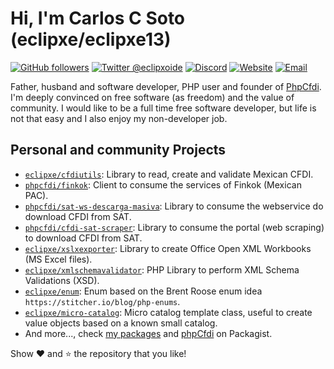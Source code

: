 # Hi, I'm Carlos C Soto (eclipxe/eclipxe13)

[![GitHub followers](https://img.shields.io/github/followers/eclipxe13?label=eclipxe13&logo=github&style=flat-square)](https://github.com/eclipxe13?tab=followers)
[![Twitter @eclipxoide](https://img.shields.io/twitter/follow/eclipxoide?label=%40eclipxoide&logo=twitter&style=flat-square)](https://twitter.com/eclipxoide)
[![Discord](https://img.shields.io/discord/459860554090283019?label=eclipxe&logo=discord&style=flat-square)](https://discord.gg/aFGYXvX)
[![Website](https://img.shields.io/badge/eclipxe.com.mx-web-blueviolet?style=flat-square)](https://eclipxe.com.mx)
[![Email](https://img.shields.io/badge/eclipxe13%40gmail.com-mail-blueviolet?style=flat-square)](mailto://eclipxe13@gmail.com)

Father, husband and software developer, PHP user and founder of [PhpCfdi](https://www.phpcfdi.com). I'm deeply convinced on free software (as freedom) and the value of community. I would like to be a full time free software developer, but life is not that easy and I also enjoy my non-developer job.

## Personal and community Projects

- [`eclipxe/cfdiutils`](https://github.com/eclipxe13/cfdiutils):
  Library to read, create and validate Mexican CFDI.
- [`phpcfdi/finkok`](https://github.com/phpcfdi/finkok):
  Client to consume the services of Finkok (Mexican PAC).
- [`phpcfdi/sat-ws-descarga-masiva`](https://github.com/phpcfdi/sat-ws-descarga-masiva):
  Library to consume the webservice do download CFDI from SAT.
- [`phpcfdi/cfdi-sat-scraper`](https://github.com/phpcfdi/cfdi-sat-scraper):
  Library to consume the portal (web scraping) to download CFDI from SAT.
- [`eclipxe/xslxexporter`](https://github.com/eclipxe13/xslxexporter):
  Library to create Office Open XML Workbooks (MS Excel files).
- [`eclipxe/xmlschemavalidator`](https://github.com/eclipxe13/xmlschemavalidator):
  PHP Library to perform XML Schema Validations (XSD).
- [`eclipxe/enum`](https://github.com/eclipxe13/enum):
  Enum based on the Brent Roose enum idea `https://stitcher.io/blog/php-enums`.
- [`eclipxe/micro-catalog`](https://github.com/eclipxe13/micro-catalog):
  Micro catalog template class, useful to create value objects based on a known small catalog.
- And more..., check [my packages](https://packagist.org/packages/eclipxe/) and
  [phpCfdi](https://packagist.org/packages/phpcfdi/) on Packagist.

Show :heart: and :star: the repository that you like!

